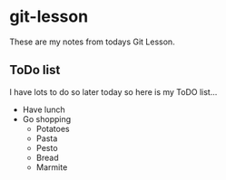 # git-lesson

These are my notes from todays Git Lesson.

## ToDo list

I have lots to do so later today so here is my ToDO list...

 + Have lunch
 + Go shopping
   + Potatoes
   + Pasta
   + Pesto
   + Bread
   + Marmite
